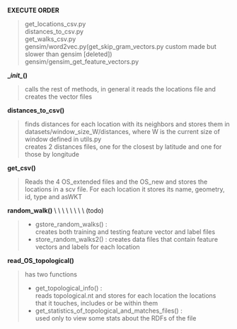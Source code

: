 **EXECUTE ORDER** 
> get_locations_csv.py  
> distances_to_csv.py  
> get_walks_csv.py  
> gensim/word2vec.py(get_skip_gram_vectors.py custom made but slower than gensim [deleted])  
> gensim/gensim_get_feature_vectors.py

**\__init\__()**  
> calls the rest of methods, in general it reads the locations file and creates the vector files 

 **distances_to_csv()**  
>finds distances for each location with its neighbors and 
>stores them in datasets/window_size_W/distances, 
>where W is the current size of window defined in utils.py  
>creates 2 distances files, one for the closest by latitude and one for those by longitude

**get_csv()**  
>Reads the 4 OS_extended files and the OS_new and stores the locations
>in a scv file. For each location it stores its name, geometry, id, type and asWKT

**random_walk()** \ \ \ \ \ \ \ \ (todo)  
> * gstore_random_walks() :  
    creates both training and testing feature vector and label files  
> * store_random_walks2() :
    creates data files that contain feature vectors and labels for each location


 **read_OS_topological()**  
>has two functions
> * get_topological_info() :  
    reads topological.nt and stores for each location the locations  
    that it touches, includes or be within them
> * get_statistics_of_topological_and_matches_files() :  
> used only to view some stats about the RDFs of the file